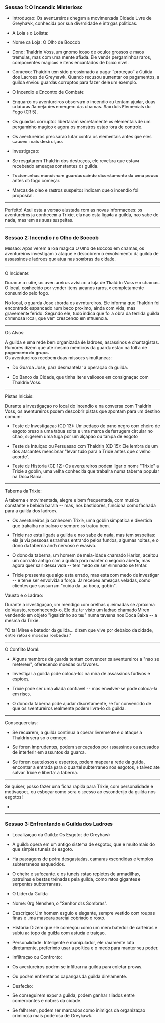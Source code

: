 ### Sessao 1: O Incendio Misterioso

  * Introduçao: Os aventureiros chegam a movimentada Cidade Livre de Greyhawk, conhecida por sua diversidade e intrigas politicas.  

  * A Loja e o Lojista:  

  * Nome da Loja: O Olho de Boccob  

  * Dono: Thaldrin Voss, um gnomo idoso de oculos grossos e maos tremulas, mas com uma mente afiada. Ele vende pergaminhos raros, componentes magicos e itens encantados de baixo nivel.  

  * Contexto: Thaldrin tem sido pressionado a pagar "proteçao" a Guilda dos Ladroes de Greyhawk. Quando recusou aumentar os pagamentos, a guilda enviou guardas corruptos para fazer dele um exemplo.  

  * O Incendio e Encontro de Combate:  

  * Enquanto os aventureiros observam o incendio ou tentam ajudar, duas criaturas flamejantes emergem das chamas. Sao dois Elementais do Fogo (CR 5).  

  * Os guardas corruptos libertaram secretamente os elementais de um pergaminho magico e agora os monstros estao fora de controle.  

  * Os aventureiros precisarao lutar contra os elementais antes que eles causem mais destruiçao.  

  * Investigaçao:  

  * Se resgatarem Thaldrin dos destroços, ele revelara que estava recebendo ameaças constantes da guilda.  

  * Testemunhas mencionam guardas saindo discretamente da cena pouco antes do fogo começar.  

  * Marcas de oleo e rastros suspeitos indicam que o incendio foi proposital.  

* * *

Perfeito! Aqui esta a versao ajustada com as novas informaçoes: os
aventureiros ja conhecem a Trixie, ela nao esta ligada a guilda, nao sabe de
nada, mas tem as suas suspeitas.

* * *

### Sessao 2: Incendio no Olho de Boccob  
 Missao: Apos verem a loja magica O Olho de Boccob em chamas, os aventureiros
investigam o ataque e descobrem o envolvimento da guilda de assassinos e
ladroes que atua nas sombras da cidade.

* * *

O Incidente:

Durante a noite, os aventureiros avistam a loja de Thaldrin Voss em chamas. O
local, conhecido por vender itens arcanos raros, e completamente consumido
pelo fogo.

No local, o guarda Jose aborda os aventureiros. Ele informa que Thaldrin foi
encontrado espancado num beco proximo, ainda com vida, mas gravemente ferido.
Segundo ele, tudo indica que foi a obra da temida guilda criminosa local, que
vem crescendo em influencia.

* * *

Os Alvos:

A guilda e uma rede bem organizada de ladroes, assassinos e chantagistas.
Rumores dizem que ate mesmo membros da guarda estao na folha de pagamento do
grupo.  
Os aventureiros recebem duas missoes simultaneas:

  * Do Guarda Jose, para desmantelar a operaçao da guilda.  

  * Do Banco da Cidade, que tinha itens valiosos em consignaçao com Thaldrin Voss.  

* * *

Pistas Iniciais:

Durante a investigaçao no local do incendio e na conversa com Thaldrin Voss,
os aventureiros podem descobrir pistas que apontam para um destino comum:

  * Teste de Investigaçao (CD 13): Um pedaço de pano negro com cheiro de esgoto preso a uma tabua solta e uma marca de ferrugem circular no chao, sugerem uma fuga por um alçapao ou tampa de esgoto.  

  * Teste de Intuiçao ou Persuasao com Thaldrin (CD 15): Ele lembra de um dos atacantes mencionar "levar tudo para a Trixie antes que o velho acorde".  

  * Teste de Historia (CD 12): Os aventureiros podem ligar o nome "Trixie" a Trixie a goblin, uma velha conhecida que trabalha numa taberna popular na Doca Baixa.  

* * *

Taberna da Trixie:

A taberna e movimentada, alegre e bem frequentada, com musica constante e
bebida barata -- mas, nos bastidores, funciona como fachada para a guilda dos
ladroes.

  * Os aventureiros ja conhecem Trixie, uma goblin simpatica e divertida que trabalha no balcao e sempre os tratou bem.  

  * Trixie nao esta ligada a guilda e nao sabe de nada, mas tem suspeitas: ela ja viu pessoas estranhas entrando pelos fundos, algumas noites, e o dono da taberna anda nervoso e evasivo.  

  * O dono da taberna, um homem de meia-idade chamado Harlon, aceitou um contrato antigo com a guilda para manter o negocio aberto, mas agora quer sair dessa vida -- tem medo de ser eliminado se tentar.  

  * Trixie pressente que algo esta errado, mas esta com medo de investigar -- e teme ser envolvida a força. Ja recebeu ameaças veladas, como clientes que sussurram "cuida da tua boca, goblin".  

Vausto e o Ladrao:

Durante a investigaçao, um mendigo com orelhas queimadas se aproxima de
Vausto, reconhecendo-o. Ele diz ter visto um ladrao chamado Miren vendendo um
objeto "igualzinho ao teu" numa taverna nos Doca Baixa -- a mesma da Trixie.

"O tal Miren e batedor da guilda... dizem que vive por debaixo da cidade,
entre ratos e moedas roubadas."

* * *

O Conflito Moral:

  * Alguns membros da guarda tentam convencer os aventureiros a "nao se meterem", oferecendo moedas ou favores.  

  * Investigar a guilda pode coloca-los na mira de assassinos furtivos e espioes.  

  * Trixie pode ser uma aliada confiavel -- mas envolver-se pode coloca-la em risco.  

  * O dono da taberna pode ajudar discretamente, se for convencido de que os aventureiros realmente podem livra-lo da guilda.  

* * *

Consequencias:

  * Se recuarem, a guilda continua a operar livremente e o ataque a Thaldrin sera so o começo.  

  * Se forem imprudentes, podem ser caçados por assassinos ou acusados de interferir em assuntos da guarda.  

  * Se forem cautelosos e espertos, podem mapear a rede da guilda, encontrar a entrada para o quartel subterraneo nos esgotos, e talvez ate salvar Trixie e libertar a taberna.  

* * *

Se quiser, posso fazer uma ficha rapida para Trixie, com personalidade e
motivaçoes, ou esboçar como sera o acesso ao esconderijo da guilda nos
esgotos!

  * 

* * *

### Sessao 3: Enfrentando a Guilda dos Ladroes

  * Localizaçao da Guilda: Os Esgotos de Greyhawk  

  * A guilda opera em um antigo sistema de esgotos, que e muito mais do que simples tuneis de esgoto.  

  * Ha passagens de pedra desgastadas, camaras escondidas e templos subterraneos esquecidos.  

  * O cheiro e sufocante, e os tuneis estao repletos de armadilhas, patrulhas e bestas treinadas pela guilda, como ratos gigantes e serpentes subterraneas.  

  * O Lider da Guilda  

  * Nome: Org Nenshen, o "Senhor das Sombras".  

  * Descriçao: Um homem esguio e elegante, sempre vestido com roupas finas e uma mascara parcial cobrindo o rosto.  

  * Historia: Dizem que ele começou como um mero batedor de carteiras e subiu ao topo da guilda com astucia e traiçao.  

  * Personalidade: Inteligente e manipulador, ele raramente luta diretamente, preferindo usar a politica e o medo para manter seu poder.  

  * Infiltraçao ou Confronto:  

  * Os aventureiros podem se infiltrar na guilda para coletar provas.  

  * Ou podem enfrentar os capangas da guilda diretamente.  

  * Desfecho:  

  * Se conseguirem expor a guilda, podem ganhar aliados entre comerciantes e nobres da cidade.  

  * Se falharem, podem ser marcados como inimigos da organizaçao criminosa mais poderosa de Greyhawk.  



















